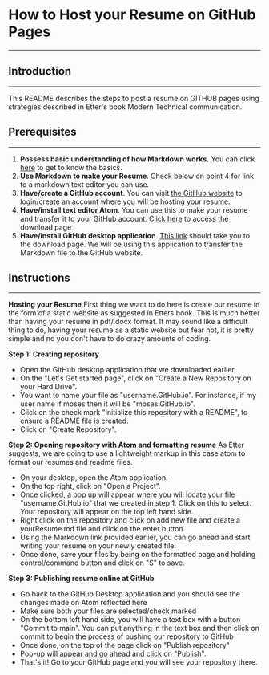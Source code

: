 # How to Host your Resume on GitHub Pages
------------------------------------------
 
## Introduction
------------------------------------------
This README describes the steps to post a resume on GITHUB pages using strategies described in Etter's book Modern Technical communication.

## Prerequisites
-----------------------------------------
1. **Possess basic understanding of how Markdown works.** You can click [here](https://commonmark.org/help/) to get to know the basics. 
2. **Use Markdown to make your Resume**. Check below on point 4 for link to a markdown text editor you can use.
3. **Have/create a GitHub account**. You can visit [the GitHub website](https://github.com) to login/create an account where you will be hosting your resume.
4. **Have/install text editor Atom**. You can use this to make your resume and transfer it to your GitHub account. [Click here](https://atom.io) to access the download page
5. **Have/install GitHub desktop application**. [This link](https://desktop.github.com) should take you to the download page. We will be using this application to transfer the Markdown file to the GitHub website.

## Instructions
---------------------------------------
**Hosting your Resume**
First thing we want to do here is create our resume in the form of a static website as suggested in Etters book. This is much better than having your resume in pdf/.docx format. It may sound like a difficult thing to do, having your resume as a static website but fear not, it is pretty simple and no you don't have to do crazy amounts of coding.

**Step 1: Creating repository**
- Open the GitHub desktop application that we downloaded earlier.
- On the "Let's Get started page", click on "Create a New Repository on your Hard Drive".
- You want to name your file as "username.GitHub.io". For instance, if my user name if moses then it will be "moses.GitHub.io".
- Click on the check mark "Initialize this repository with a README", to ensure a README file is created. 
- Click on "Create Repository".

**Step 2: Opening repository with Atom and formatting resume**
As Etter suggests, we are going to use a lightweight markup in this case atom to format our resumes and readme files.
- On your desktop, open the Atom application.
- On the top right, click on "Open a Project".
- Once clicked, a pop up will appear where you will locate your file "username.GitHub.io" that we created in step 1. Click on this to select. Your repository will appear on the top left hand side.
- Right click on the repository and click on add new file and create a yourResume.md file and click on the enter button.
- Using the Markdown link provided earlier, you can go ahead and start writing your resume on your newly created file.
- Once done, save your files by being on the formatted page and holding control/command button and click on "S" to save.

**Step 3: Publishing resume online at GitHub**

- Go back to the GitHub Desktop application and you should see the changes made on Atom reflected here
- Make sure both your files are selected/check marked
- On the bottom left hand side, you will have a text box with a button "Commit to main". You can put anything in the text box and then click on commit to begin the process of pushing our repository to GitHub
- Once done, on the top of the page click on "Publish repository"
- Pop-up will appear and go ahead and click on "Publish". 
- That's it! Go to your GitHub page and you will see your repository there.
